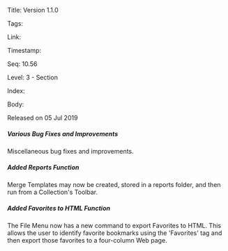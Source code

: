 Title: Version 1.1.0 

Tags:  

Link: 

Timestamp:  

Seq: 10.56 

Level: 3 - Section 

Index:  

Body: 

Released on 05 Jul 2019
 
##### Various Bug Fixes and Improvements

Miscellaneous bug fixes and improvements. 

 
##### Added Reports Function

Merge Templates may now be created, stored in a reports folder, and then run from a Collection's Toolbar. 

 
##### Added Favorites to HTML Function

The File Menu now has a new command to export Favorites to HTML. This allows the user to identify favorite bookmarks using the 'Favorites' tag and then export those favorites to a four-column Web page. 

